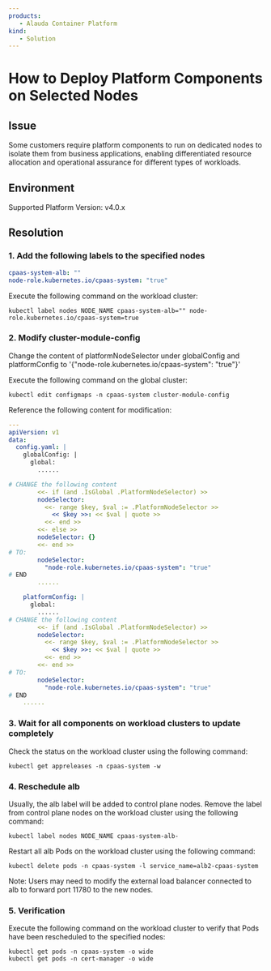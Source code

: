 ```yaml
---
products:
   - Alauda Container Platform
kind:
   - Solution
---
```


# How to Deploy Platform Components on Selected Nodes

## Issue

Some customers require platform components to run on dedicated nodes to isolate them from business applications, enabling differentiated resource allocation and operational assurance for different types of workloads.

## Environment

Supported Platform Version: v4.0.x

## Resolution

### 1. Add the following labels to the specified nodes

```yaml
cpaas-system-alb: ""
node-role.kubernetes.io/cpaas-system: "true"
```

Execute the following command on the workload cluster:
```shell
kubectl label nodes NODE_NAME cpaas-system-alb="" node-role.kubernetes.io/cpaas-system=true
```

### 2. Modify cluster-module-config

Change the content of platformNodeSelector under globalConfig and platformConfig to '{"node-role.kubernetes.io/cpaas-system": "true"}'

Execute the following command on the global cluster:
```shell
kubectl edit configmaps -n cpaas-system cluster-module-config
```

Reference the following content for modification:
```yaml
---
apiVersion: v1
data:
  config.yaml: |
    globalConfig: |
      global:
        ......

# CHANGE the following content
        <<- if (and .IsGlobal .PlatformNodeSelector) >>
        nodeSelector:
          <<- range $key, $val := .PlatformNodeSelector >>
            << $key >>: << $val | quote >>
          <<- end >>
        <<- else >>
        nodeSelector: {}
        <<- end >>
# TO:
        nodeSelector:
          "node-role.kubernetes.io/cpaas-system": "true"
# END
        ......

    platformConfig: |
      global:
        ......
# CHANGE the following content
        <<- if (and .IsGlobal .PlatformNodeSelector) >>
        nodeSelector:
          <<- range $key, $val := .PlatformNodeSelector >>
            << $key >>: << $val | quote >>
          <<- end >>
        <<- end >>
# TO:
        nodeSelector:
          "node-role.kubernetes.io/cpaas-system": "true"
# END
    ......
```

### 3. Wait for all components on workload clusters to update completely

Check the status on the workload cluster using the following command:

```shell
kubectl get appreleases -n cpaas-system -w
```

### 4. Reschedule alb

Usually, the alb label will be added to control plane nodes. Remove the label from control plane nodes on the workload cluster using the following command:

```shell
kubectl label nodes NODE_NAME cpaas-system-alb-
```

Restart all alb Pods on the workload cluster using the following command:

```shell
kubectl delete pods -n cpaas-system -l service_name=alb2-cpaas-system
```

Note: Users may need to modify the external load balancer connected to alb to forward port 11780 to the new nodes.

### 5. Verification

Execute the following command on the workload cluster to verify that Pods have been rescheduled to the specified nodes:

```shell
kubectl get pods -n cpaas-system -o wide
kubectl get pods -n cert-manager -o wide
```